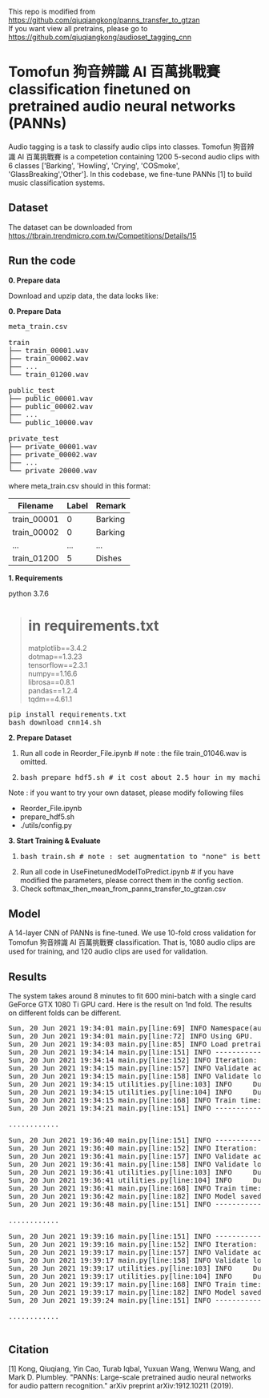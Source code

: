 This repo is modified from https://github.com/qiuqiangkong/panns_transfer_to_gtzan<br>
If you want view all pretrains, please go to https://github.com/qiuqiangkong/audioset_tagging_cnn<br>

# Tomofun 狗音辨識 AI 百萬挑戰賽 classification finetuned on pretrained audio neural networks (PANNs)
  Audio tagging is a task to classify audio clips into classes. Tomofun 狗音辨識 AI 百萬挑戰賽 is a competetion containing 1200 5-second audio clips with 6 classes ['Barking', 'Howling', 'Crying', 'COSmoke', 'GlassBreaking','Other']. In this codebase, we fine-tune PANNs [1] to build music classification systems.

## Dataset
The dataset can be downloaded from https://tbrain.trendmicro.com.tw/Competitions/Details/15

## Run the code

**0. Prepare data** 

Download and upzip data, the data looks like:

**0. Prepare Data**
<pre>
meta_train.csv

train
├── train_00001.wav
├── train_00002.wav
├── ...
└── train_01200.wav

public_test
├── public_00001.wav
├── public_00002.wav
├── ...
└── public_10000.wav

private_test
├── private_00001.wav
├── private_00002.wav
├── ...
└── private_20000.wav
</pre>

where meta_train.csv should in this format:

| Filename  | Label | Remark |
| - | - | - |
| train_00001  | 0  | Barking |
| train_00002  | 0  | Barking |
| ... | ... | ... |
| train_01200  | 5  | Dishes |

**1. Requirements** 

python 3.7.6
> # in requirements.txt<br>
> matplotlib==3.4.2<br>
> dotmap==1.3.23<br>
> tensorflow==2.3.1<br>
> numpy==1.16.6<br>
> librosa==0.8.1<br>
> pandas==1.2.4<br>
> tqdm==4.61.1<br>

<pre>
pip install requirements.txt
bash download_cnn14.sh
</pre>

**2. Prepare Dataset**
1. Run all code in Reorder_File.ipynb # note : the file train_01046.wav is omitted.
2. <pre>bash prepare_hdf5.sh # it cost about 2.5 hour in my machine</pre>

Note : if you want to try your own dataset, please modify following files
* Reorder_File.ipynb
* prepare_hdf5.sh
* ./utils/config.py

**3. Start Training & Evaluate**
1. <pre>bash train.sh # note : set augmentation to "none" is better in this dataset in our experiment</pre>
2. Run all code in UseFinetunedModelToPredict.ipynb # if you have modified the parameters, please correct them in the config section.
3. Check softmax_then_mean_from_panns_transfer_to_gtzan.csv

## Model
A 14-layer CNN of PANNs is fine-tuned. We use 10-fold cross validation for Tomofun 狗音辨識 AI 百萬挑戰賽 classification. That is, 1080 audio clips are used for training, and 120 audio clips are used for validation.

## Results
The system takes around 8 minutes to fit 600 mini-batch with a single card GeForce GTX 1080 Ti GPU card. Here is the result on 1nd fold. The results on different folds can be different.

<pre>
Sun, 20 Jun 2021 19:34:01 main.py[line:69] INFO Namespace(augmentation='mixup', batch_size=32, cuda=True, dataset_dir='./train_transfered', filename='main', freeze_base=False, holdout_fold='1', learning_rate=0.0001, loss_type='clip_nll', mode='train', model_type='Transfer_Cnn14', pretrained_checkpoint_path='./Cnn14_mAP=0.431.pth', resume_iteration=0, stop_iteration=600, suffix='_train', workspace='.')
Sun, 20 Jun 2021 19:34:01 main.py[line:72] INFO Using GPU.
Sun, 20 Jun 2021 19:34:03 main.py[line:85] INFO Load pretrained model from ./Cnn14_mAP=0.431.pth
Sun, 20 Jun 2021 19:34:14 main.py[line:151] INFO ------------------------------------
Sun, 20 Jun 2021 19:34:14 main.py[line:152] INFO Iteration: 10
Sun, 20 Jun 2021 19:34:15 main.py[line:157] INFO Validate accuracy: 0.250
Sun, 20 Jun 2021 19:34:15 main.py[line:158] INFO Validate loss: 0.29280
Sun, 20 Jun 2021 19:34:15 utilities.py[line:103] INFO     Dump statistics to ./statistics/main/holdout_fold=1/Transfer_Cnn14/pretrain=True/loss_type=clip_nll/augmentation=mixup/batch_size=32/freeze_base=False/statistics.pickle
Sun, 20 Jun 2021 19:34:15 utilities.py[line:104] INFO     Dump statistics to ./statistics/main/holdout_fold=1/Transfer_Cnn14/pretrain=True/loss_type=clip_nll/augmentation=mixup/batch_size=32/freeze_base=False/statistics_2021-06-20_19-34-03.pkl
Sun, 20 Jun 2021 19:34:15 main.py[line:168] INFO Train time: 6.956 s, validate time: 1.354 s
Sun, 20 Jun 2021 19:34:21 main.py[line:151] INFO ------------------------------------

............

Sun, 20 Jun 2021 19:36:40 main.py[line:151] INFO ------------------------------------
Sun, 20 Jun 2021 19:36:40 main.py[line:152] INFO Iteration: 200
Sun, 20 Jun 2021 19:36:41 main.py[line:157] INFO Validate accuracy: 0.892
Sun, 20 Jun 2021 19:36:41 main.py[line:158] INFO Validate loss: 0.05802
Sun, 20 Jun 2021 19:36:41 utilities.py[line:103] INFO     Dump statistics to ./statistics/main/holdout_fold=1/Transfer_Cnn14/pretrain=True/loss_type=clip_nll/augmentation=mixup/batch_size=32/freeze_base=False/statistics.pickle
Sun, 20 Jun 2021 19:36:41 utilities.py[line:104] INFO     Dump statistics to ./statistics/main/holdout_fold=1/Transfer_Cnn14/pretrain=True/loss_type=clip_nll/augmentation=mixup/batch_size=32/freeze_base=False/statistics_2021-06-20_19-34-03.pkl
Sun, 20 Jun 2021 19:36:41 main.py[line:168] INFO Train time: 6.185 s, validate time: 1.518 s
Sun, 20 Jun 2021 19:36:42 main.py[line:182] INFO Model saved to ./checkpoints/main/holdout_fold=1/Transfer_Cnn14/pretrain=True/loss_type=clip_nll/augmentation=mixup/batch_size=32/freeze_base=False/200_iterations.pth
Sun, 20 Jun 2021 19:36:48 main.py[line:151] INFO ------------------------------------

............

Sun, 20 Jun 2021 19:39:16 main.py[line:151] INFO ------------------------------------
Sun, 20 Jun 2021 19:39:16 main.py[line:152] INFO Iteration: 400
Sun, 20 Jun 2021 19:39:17 main.py[line:157] INFO Validate accuracy: 0.925
Sun, 20 Jun 2021 19:39:17 main.py[line:158] INFO Validate loss: 0.04342
Sun, 20 Jun 2021 19:39:17 utilities.py[line:103] INFO     Dump statistics to ./statistics/main/holdout_fold=1/Transfer_Cnn14/pretrain=True/loss_type=clip_nll/augmentation=mixup/batch_size=32/freeze_base=False/statistics.pickle
Sun, 20 Jun 2021 19:39:17 utilities.py[line:104] INFO     Dump statistics to ./statistics/main/holdout_fold=1/Transfer_Cnn14/pretrain=True/loss_type=clip_nll/augmentation=mixup/batch_size=32/freeze_base=False/statistics_2021-06-20_19-34-03.pkl
Sun, 20 Jun 2021 19:39:17 main.py[line:168] INFO Train time: 6.161 s, validate time: 1.515 s
Sun, 20 Jun 2021 19:39:17 main.py[line:182] INFO Model saved to ./checkpoints/main/holdout_fold=1/Transfer_Cnn14/pretrain=True/loss_type=clip_nll/augmentation=mixup/batch_size=32/freeze_base=False/400_iterations.pth
Sun, 20 Jun 2021 19:39:24 main.py[line:151] INFO ------------------------------------

............

</pre>

## Citation

[1] Kong, Qiuqiang, Yin Cao, Turab Iqbal, Yuxuan Wang, Wenwu Wang, and Mark D. Plumbley. "PANNs: Large-scale pretrained audio neural networks for audio pattern recognition." arXiv preprint arXiv:1912.10211 (2019).
